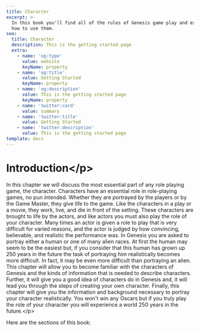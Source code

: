 ```yaml
---
title: Character
excerpt: >-
  In this book you'll find all of the rules of Genesis game play and examples of
  how to use them.
seo:
  title: Character
  description: This is the getting started page
  extra:
    - name: 'og:type'
      value: website
      keyName: property
    - name: 'og:title'
      value: Getting Started
      keyName: property
    - name: 'og:description'
      value: This is the getting started page
      keyName: property
    - name: 'twitter:card'
      value: summary
    - name: 'twitter:title'
      value: Getting Started
    - name: 'twitter:description'
      value: This is the getting started page
template: docs
---
```


# Introduction&lt;/p&gt;

In this chapter we will discuss the most essential part of any role playing game, the character. Characters have an essential role in role-playing games, no pun intended. Whether they are portrayed by the players or by the Game Master, they give life to the game. Like the characters in a play or a movie, they work, live, and die in front of the setting. These characters are brought to life by the actors, and like actors you must also play the role of your character. Many times an actor is given a role to play that is very difficult for varied reasons, and the actor is judged by how convincing, believable, and realistic the performance was. In Genesis you are asked to portray either a human or one of many alien races. At first the human may seem to be the easiest but, if you consider that this human has grown up 250 years in the future the task of portraying him realistically becomes more difficult. In fact, it may be even more difficult than portraying an alien. This chapter will allow you to become familiar with the characters of Genesis and the kinds of information that is needed to describe characters. Further, it will give you a good idea of characters do in Genesis and, it will lead you through the steps of creating your own character. Finally, this chapter will give you the information and background necessary to portray your character realistically. You won't win any Oscars but if you truly play the role of your character you will experience a world 250 years in the future.&lt;/p&gt;

Here are the sections of this book:


